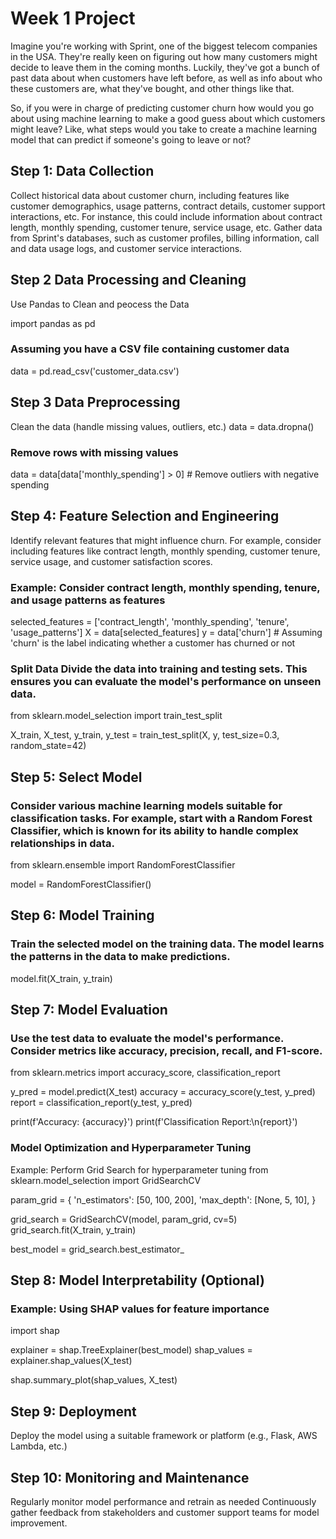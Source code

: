 # Week 1 Project
Imagine you're working with Sprint, one of the biggest telecom companies in the USA. They're really keen on figuring out how many customers might decide to leave them in the coming months. Luckily, they've got a bunch of past data about when customers have left before, as well as info about who these customers are, what they've bought, and other things like that.

So, if you were in charge of predicting customer churn how would you go about using machine learning to make a good guess about which customers might leave? Like, what steps would you take to create a machine learning model that can predict if someone's going to leave or not?

## Step 1: Data Collection 
Collect historical data about customer churn, including features like customer demographics, usage patterns, contract details,
customer support interactions, etc. For instance, this could include information about contract length, monthly spending, 
customer tenure, service usage, etc. Gather data from Sprint's databases, such as customer profiles, billing information, 
call and data usage logs, and customer service interactions.
## Step 2 Data Processing and Cleaning
Use Pandas to Clean and peocess the Data

import pandas as pd

### Assuming you have a CSV file containing customer data
data = pd.read_csv('customer_data.csv')

## Step 3 Data Preprocessing 
Clean the data (handle missing values, outliers, etc.)
data = data.dropna()  

### Remove rows with missing values
data = data[data['monthly_spending'] > 0]  # Remove outliers with negative spending

## Step 4: Feature Selection and Engineering
Identify relevant features that might influence churn. For example, consider including features like contract length,
 monthly spending, customer tenure, service usage, and customer satisfaction scores.

### Example: Consider contract length, monthly spending, tenure, and usage patterns as features
selected_features = ['contract_length', 'monthly_spending', 'tenure', 'usage_patterns']
X = data[selected_features]
y = data['churn']  # Assuming 'churn' is the label indicating whether a customer has churned or not

### Split Data Divide the data into training and testing sets. This ensures you can evaluate the model's performance on unseen data.
from sklearn.model_selection import train_test_split

X_train, X_test, y_train, y_test = train_test_split(X, y, test_size=0.3, random_state=42)

## Step 5: Select Model 
### Consider various machine learning models suitable for classification tasks. For example, start with a Random Forest Classifier, which is known for its ability to handle complex relationships in data.
from sklearn.ensemble import RandomForestClassifier

model = RandomForestClassifier()

## Step 6: Model Training
### Train the selected model on the training data. The model learns the patterns in the data to make predictions.
model.fit(X_train, y_train)

## Step 7: Model Evaluation
### Use the test data to evaluate the model's performance. Consider metrics like accuracy, precision, recall, and F1-score.
from sklearn.metrics import accuracy_score, classification_report

y_pred = model.predict(X_test)
accuracy = accuracy_score(y_test, y_pred)
report = classification_report(y_test, y_pred)

print(f'Accuracy: {accuracy}')
print(f'Classification Report:\n{report}')

### Model Optimization and Hyperparameter Tuning
 Example: Perform Grid Search for hyperparameter tuning
from sklearn.model_selection import GridSearchCV

param_grid = {
    'n_estimators': [50, 100, 200],
    'max_depth': [None, 5, 10],
}

grid_search = GridSearchCV(model, param_grid, cv=5)
grid_search.fit(X_train, y_train)

best_model = grid_search.best_estimator_

## Step 8: Model Interpretability (Optional)
### Example: Using SHAP values for feature importance
import shap

explainer = shap.TreeExplainer(best_model)
shap_values = explainer.shap_values(X_test)

shap.summary_plot(shap_values, X_test)

## Step 9: Deployment
 Deploy the model using a suitable framework or platform (e.g., Flask, AWS Lambda, etc.)

## Step 10: Monitoring and Maintenance
 Regularly monitor model performance and retrain as needed
 Continuously gather feedback from stakeholders and customer support teams for model improvement.
